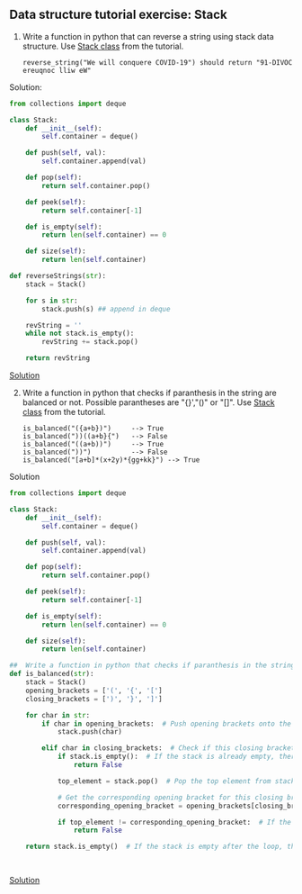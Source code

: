 ## Data structure tutorial exercise: Stack
1. Write a function in python that can reverse a string using stack data structure. Use [Stack class](https://github.com/codebasics/data-structures-algorithms-python/blob/master/data_structures/5_Stack/5_stack.ipynb) from the tutorial.
    ```
    reverse_string("We will conquere COVID-19") should return "91-DIVOC ereuqnoc lliw eW"
    ```
Solution:
```py
from collections import deque

class Stack:
    def __init__(self):
        self.container = deque()

    def push(self, val):
        self.container.append(val)

    def pop(self):
        return self.container.pop()

    def peek(self):
        return self.container[-1]

    def is_empty(self):
        return len(self.container) == 0

    def size(self):
        return len(self.container)

def reverseStrings(str):
    stack = Stack()

    for s in str:
        stack.push(s) ## append in deque

    revString = ''
    while not stack.is_empty():
        revString += stack.pop()

    return revString
```
[Solution](https://github.com/codebasics/data-structures-algorithms-python/blob/master/data_structures/5_Stack/Exercise/reverse_string.py)

2. Write a function in python that checks if paranthesis in the string are balanced or not. Possible parantheses are "{}',"()" or "[]". Use [Stack class](https://github.com/codebasics/data-structures-algorithms-python/blob/master/data_structures/5_Stack/5_stack.ipynb) from the tutorial.
    ```
    is_balanced("({a+b})")     --> True
    is_balanced("))((a+b}{")   --> False
    is_balanced("((a+b))")     --> True
    is_balanced("))")          --> False
    is_balanced("[a+b]*(x+2y)*{gg+kk}") --> True
    ```

Solution
```py
from collections import deque

class Stack:
    def __init__(self):
        self.container = deque()

    def push(self, val):
        self.container.append(val)

    def pop(self):
        return self.container.pop()

    def peek(self):
        return self.container[-1]

    def is_empty(self):
        return len(self.container) == 0

    def size(self):
        return len(self.container)

##  Write a function in python that checks if paranthesis in the string are balanced or not. Possible parantheses are "{}',"()" or "[]".
def is_balanced(str):
    stack = Stack()
    opening_brackets = ['(', '{', '[']
    closing_brackets = [')', '}', ']']

    for char in str:
        if char in opening_brackets:  # Push opening brackets onto the stack
            stack.push(char)

        elif char in closing_brackets:  # Check if this closing bracket matches the top element on stack
            if stack.is_empty():  # If the stack is already empty, there's no matching opening bracket
                return False

            top_element = stack.pop()  # Pop the top element from stack

            # Get the corresponding opening bracket for this closing bracket
            corresponding_opening_bracket = opening_brackets[closing_brackets.index(char)]

            if top_element != corresponding_opening_bracket:  # If the popped element is not the matching opening bracket
                return False

    return stack.is_empty()  # If the stack is empty after the loop, the brackets are balanced

        


```

[Solution](https://github.com/codebasics/data-structures-algorithms-python/blob/master/data_structures/5_Stack/Exercise/balance_paran.py)
